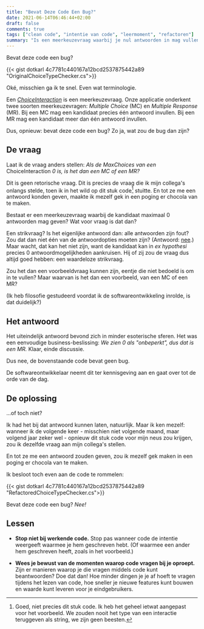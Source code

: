 ```yaml
---
title: "Bevat Deze Code Een Bug?"
date: 2021-06-14T06:46:44+02:00
draft: false
comments: true
tags: ["clean code", "intentie van code", "leermoment", "refactoren"]
summary: "Is een meerkeuzevraag waarbij je nul antwoorden in mag vullen van het type *Multiple Choice* of *Multiple Response* - of geen van beide?"
---
```


Bevat deze code een bug?


{{< gist dotkarl 4c7781c440167a12bcd2537875442a89 "OriginalChoiceTypeChecker.cs">}}


Oké, misschien ga ik te snel. Even wat terminologie.


Een [*ChoiceInteraction*](http://www.imsglobal.org/question/qtiv2p2/QTIv2p2-ASI-InformationModelv1p0/imsqtiv2p2_asi_v1p0_InfoModelv1p0.html#Data_ChoiceInteraction) is een meerkeuzevraag. Onze applicatie onderkent twee soorten meerkeuzevragen: *Multiple Choice* (MC) en *Multiple Response* (MR). Bij een MC mag een kandidaat precies één antwoord invullen. Bij een MR mag een kandidaat meer dan één antwoord invullen.


Dus, opnieuw: bevat deze code een bug? Zo ja, wat zou de bug dan zijn?


## De vraag


Laat ik de vraag anders stellen: *Als de MaxChoices van een* ChoiceInteraction *0 is, is het dan een MC of een MR?*


Dit is geen retorische vraag. Dit is precies de vraag die ik mijn collega's onlangs stelde, toen ik in het wild op dit stuk code[^1] stuitte. En tot ze me een antwoord konden geven, maakte ik mezelf gek in een poging er chocola van te maken.


Bestaat er een meerkeuzevraag waarbij de kandidaat maximaal 0 antwoorden mag geven? Wat voor vraag is dat dan? 


Een strikvraag? Is het eigenlijke antwoord dan: alle antwoorden zijn fout? Zou dat dan niet één van de antwoordopties moeten zijn? (Antwoord: [nee](https://www.rcpch.ac.uk/sites/default/files/rcpch/HTWQ/none_of_the_above_or_all_of_the_above.html).) Maar wacht, dat kan het niet zijn, want de kandidaat kan in *ex hypothesi* precies 0 antwoordmogelijkheden aankruisen. Hij of zij zou de vraag dus altijd goed hebben: een waardeloze strikvraag. 


Zou het dan een voorbeeldvraag kunnen zijn, eentje die niet bedoeld is om in te vullen? Maar waarvan is het dan een voorbeeld, van een MC of een MR?


(Ik heb filosofie gestudeerd voordat ik de softwareontwikkeling inrolde, is dat duidelijk?)


## Het antwoord


Het uiteindelijk antwoord bevond zich in minder esoterische sferen. Het was een eenvoudige business-beslissing: *We zien 0 als "onbeperkt", dus dat is een MR.* Klaar, einde discussie.


Dus nee, de bovenstaande code bevat geen bug.


De softwareontwikkelaar neemt dit ter kennisgeving aan en gaat over tot de orde van de dag.


## De oplossing


...of toch niet?


Ik had het bij dat antwoord kunnen laten, natuurlijk. Maar ik ken mezelf: wanneer ik de volgende keer - misschien niet volgende maand, maar volgend jaar zeker wel - opnieuw dit stuk code voor mijn neus zou krijgen, zou ik dezelfde vraag aan mijn collega's stellen. 


En tot ze me een antwoord zouden geven, zou ik mezelf gek maken in een poging er chocola van te maken.


Ik besloot toch even aan de code te rommelen:


{{< gist dotkarl 4c7781c440167a12bcd2537875442a89 "RefactoredChoiceTypeChecker.cs">}}


Bevat deze code een bug? *Nee!*


## Lessen


- **Stop niet bij werkende code.** Stop pas wanneer code de intentie weergeeft waarmee je hem geschreven hebt. (Of waarmee een ander hem geschreven heeft, zoals in het voorbeeld.) 


- **Wees je bewust van de momenten waarop code vragen bij je oproept.** Zijn er manieren waarop je die vragen middels code kunt beantwoorden? Doe dat dan! Hoe minder dingen je je af hoeft te vragen tijdens het lezen van code, hoe sneller je nieuwe features kunt bouwen en waarde kunt leveren voor je eindgebruikers.


[^1]: Goed, niet precies dit stuk code. Ik heb het geheel ietwat aangepast voor het voorbeeld. We zouden nooit het type van een interactie teruggeven als string, we zijn geen beesten.
